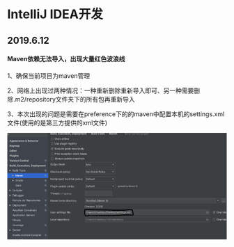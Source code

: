 # IntelliJ IDEA开发
## 2019.6.12 
#### Maven依赖无法导入，出现大量红色波浪线
<p>1、确保当前项目为maven管理</p>
<p>2、网络上出现过两种情况：一种重新删除重新导入即可、另一种需要删除.m2/repository文件夹下的所有包再重新导入</p>
<p>3、本次出现的问题是需要在preference下的的maven中配置本机的settings.xml文件(使用的是第三方提供的xml文件)</p>
<img src="images/maven配置.png" width="545px" height="245px">